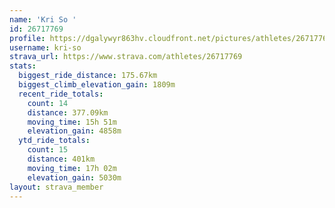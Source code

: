 ```yaml
---
name: 'Kri So '
id: 26717769
profile: https://dgalywyr863hv.cloudfront.net/pictures/athletes/26717769/7761026/14/large.jpg
username: kri-so
strava_url: https://www.strava.com/athletes/26717769
stats:
  biggest_ride_distance: 175.67km
  biggest_climb_elevation_gain: 1809m
  recent_ride_totals:
    count: 14
    distance: 377.09km
    moving_time: 15h 51m
    elevation_gain: 4858m
  ytd_ride_totals:
    count: 15
    distance: 401km
    moving_time: 17h 02m
    elevation_gain: 5030m
layout: strava_member
--- 
```

